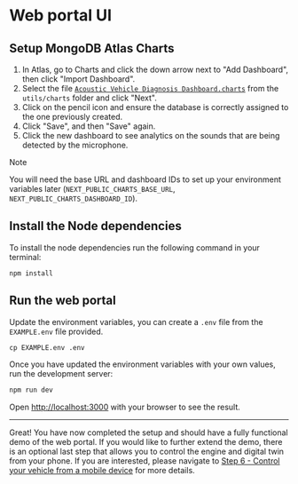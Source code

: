 # Web portal UI

## Setup MongoDB Atlas Charts

1. In Atlas, go to Charts and click the down arrow next to "Add Dashboard", then click "Import Dashboard".
2. Select the file [`Acoustic Vehicle Diagnosis Dashboard.charts`](../utils/charts/Acoustic%20Vehicle%20Diagnosis%20Dashboard.charts) from the `utils/charts` folder and click "Next".
3. Click on the pencil icon and ensure the database is correctly assigned to the one previously created.
4. Click "Save", and then "Save" again.
5. Click the new dashboard to see analytics on the sounds that are being detected by the microphone.

> [!Note]
> You will need the base URL and dashboard IDs to set up your environment variables later (`NEXT_PUBLIC_CHARTS_BASE_URL`, `NEXT_PUBLIC_CHARTS_DASHBOARD_ID`).

## Install the Node dependencies

To install the node dependencies run the following command in your terminal:

```
npm install
```

## Run the web portal

Update the environment variables, you can create a `.env` file from the `EXAMPLE.env` file provided.

```
cp EXAMPLE.env .env
```

Once you have updated the environment variables with your own values, run the development server:

```bash
npm run dev
```

Open [http://localhost:3000](http://localhost:3000) with your browser to see the result.

---

Great! You have now completed the setup and should have a fully functional demo of the web portal. If you would like to further extend the demo, there is an optional last step that allows you to control the engine and digital twin from your phone. If you are interested, please navigate to [Step 6 - Control your vehicle from a mobile device](../ios-app/README.md) for more details.
